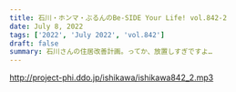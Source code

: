 ```yaml
---
title: 石川・ホンマ・ぶるんのBe-SIDE Your Life! vol.842-2
date: July 8, 2022
tags: ['2022', 'July 2022', 'vol.842']
draft: false
summary: 石川さんの住居改善計画。ってか、放置しすぎですよ…
---
```


http://project-phi.ddo.jp/ishikawa/ishikawa842_2.mp3